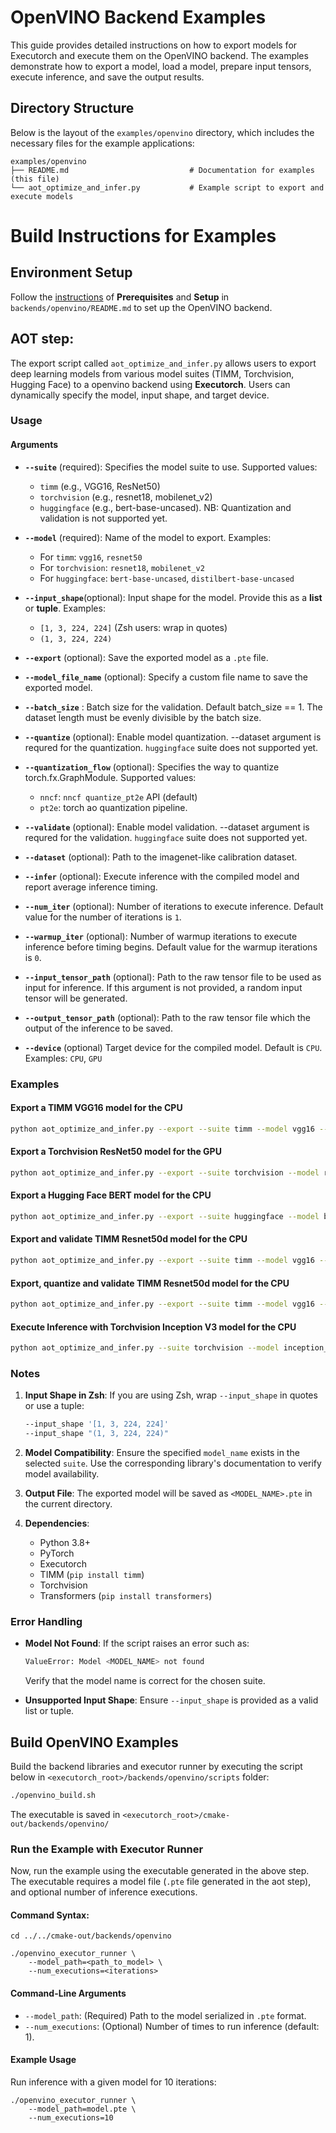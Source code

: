 # OpenVINO Backend Examples

This guide provides detailed instructions on how to export models for Executorch and execute them on the OpenVINO backend. The examples demonstrate how to export a model, load a model, prepare input tensors, execute inference, and save the output results.

## Directory Structure

Below is the layout of the `examples/openvino` directory, which includes the necessary files for the example applications:

```
examples/openvino
├── README.md                           # Documentation for examples (this file)
└── aot_optimize_and_infer.py           # Example script to export and execute models
```

# Build Instructions for Examples

## Environment Setup
Follow the [instructions](../../backends/openvino/README.md) of **Prerequisites** and **Setup** in `backends/openvino/README.md` to set up the OpenVINO backend.

## AOT step:

The export script called `aot_optimize_and_infer.py` allows users to export deep learning models from various model suites (TIMM, Torchvision, Hugging Face) to a openvino backend using **Executorch**. Users can dynamically specify the model, input shape, and target device.

### **Usage**


#### **Arguments**
- **`--suite`** (required):
  Specifies the model suite to use.
  Supported values:
  - `timm` (e.g., VGG16, ResNet50)
  - `torchvision` (e.g., resnet18, mobilenet_v2)
  - `huggingface` (e.g., bert-base-uncased). NB: Quantization and validation is not supported yet.

- **`--model`** (required):
  Name of the model to export.
  Examples:
  - For `timm`: `vgg16`, `resnet50`
  - For `torchvision`: `resnet18`, `mobilenet_v2`
  - For `huggingface`: `bert-base-uncased`, `distilbert-base-uncased`

- **`--input_shape`**(optional):
  Input shape for the model. Provide this as a **list** or **tuple**.
  Examples:
  - `[1, 3, 224, 224]` (Zsh users: wrap in quotes)
  - `(1, 3, 224, 224)`

- **`--export`** (optional):
  Save the exported model as a `.pte` file.

- **`--model_file_name`** (optional):
  Specify a custom file name to save the exported model.

- **`--batch_size`** :
  Batch size for the validation. Default batch_size == 1.
  The dataset length must be evenly divisible by the batch size.

- **`--quantize`** (optional):
  Enable model quantization. --dataset argument is requred for the quantization. `huggingface` suite  does not supported yet.

- **`--quantization_flow`** (optional):
  Specifies the way to quantize torch.fx.GraphModule.
  Supported values:
  - `nncf`: `nncf quantize_pt2e` API (default)
  - `pt2e`: torch ao quantization pipeline.

- **`--validate`** (optional):
  Enable model validation. --dataset argument is requred for the validation. `huggingface` suite does not supported yet.

- **`--dataset`** (optional):
  Path to the imagenet-like calibration dataset.

- **`--infer`** (optional):
  Execute inference with the compiled model and report average inference timing.

- **`--num_iter`** (optional):
  Number of iterations to execute inference. Default value for the number of iterations is `1`.

- **`--warmup_iter`** (optional):
  Number of warmup iterations to execute inference before timing begins. Default value for the warmup iterations is `0`.

- **`--input_tensor_path`** (optional):
  Path to the raw tensor file to be used as input for inference. If this argument is not provided, a random input tensor will be generated.

- **`--output_tensor_path`** (optional):
  Path to the raw tensor file which the output of the inference to be saved.

- **`--device`** (optional)
  Target device for the compiled model. Default is `CPU`.
  Examples: `CPU`, `GPU`


### **Examples**

#### Export a TIMM VGG16 model for the CPU
```bash
python aot_optimize_and_infer.py --export --suite timm --model vgg16 --input_shape [1, 3, 224, 224] --device CPU
```

#### Export a Torchvision ResNet50 model for the GPU
```bash
python aot_optimize_and_infer.py --export --suite torchvision --model resnet50 --input_shape "(1, 3, 256, 256)" --device GPU
```

#### Export a Hugging Face BERT model for the CPU
```bash
python aot_optimize_and_infer.py --export --suite huggingface --model bert-base-uncased --input_shape "(1, 512)" --device CPU
```
#### Export and validate TIMM Resnet50d model for the CPU
```bash
python aot_optimize_and_infer.py --export --suite timm --model vgg16 --input_shape [1, 3, 224, 224] --device CPU --validate --dataset /path/to/dataset
```

#### Export, quantize and validate TIMM Resnet50d model for the CPU
```bash
python aot_optimize_and_infer.py --export --suite timm --model vgg16 --input_shape [1, 3, 224, 224] --device CPU --validate --dataset /path/to/dataset --quantize
```

#### Execute Inference with Torchvision Inception V3 model for the CPU
```bash
python aot_optimize_and_infer.py --suite torchvision --model inception_v3 --infer --warmup_iter 10 --num_iter 100 --input_shape "(1, 3, 256, 256)" --device CPU
```

### **Notes**
1. **Input Shape in Zsh**:
   If you are using Zsh, wrap `--input_shape` in quotes or use a tuple:
   ```bash
   --input_shape '[1, 3, 224, 224]'
   --input_shape "(1, 3, 224, 224)"
   ```

2. **Model Compatibility**:
   Ensure the specified `model_name` exists in the selected `suite`. Use the corresponding library's documentation to verify model availability.

3. **Output File**:
   The exported model will be saved as `<MODEL_NAME>.pte` in the current directory.

4. **Dependencies**:
   - Python 3.8+
   - PyTorch
   - Executorch
   - TIMM (`pip install timm`)
   - Torchvision
   - Transformers (`pip install transformers`)

### **Error Handling**
- **Model Not Found**:
  If the script raises an error such as:
  ```bash
  ValueError: Model <MODEL_NAME> not found
  ```
  Verify that the model name is correct for the chosen suite.

- **Unsupported Input Shape**:
  Ensure `--input_shape` is provided as a valid list or tuple.


## Build OpenVINO Examples
Build the backend libraries and executor runner by executing the script below in `<executorch_root>/backends/openvino/scripts` folder:
```bash
./openvino_build.sh
```
The executable is saved in `<executorch_root>/cmake-out/backends/openvino/`

### Run the Example with Executor Runner

Now, run the example using the executable generated in the above step. The executable requires a model file (`.pte` file generated in the aot step), and optional number of inference executions.

#### Command Syntax:

```
cd ../../cmake-out/backends/openvino

./openvino_executor_runner \
    --model_path=<path_to_model> \
    --num_executions=<iterations>
```
#### Command-Line Arguments

- `--model_path`: (Required) Path to the model serialized in `.pte` format.
- `--num_executions`: (Optional) Number of times to run inference (default: 1).

#### Example Usage

Run inference with a given model for 10 iterations:

```
./openvino_executor_runner \
    --model_path=model.pte \
    --num_executions=10
```
